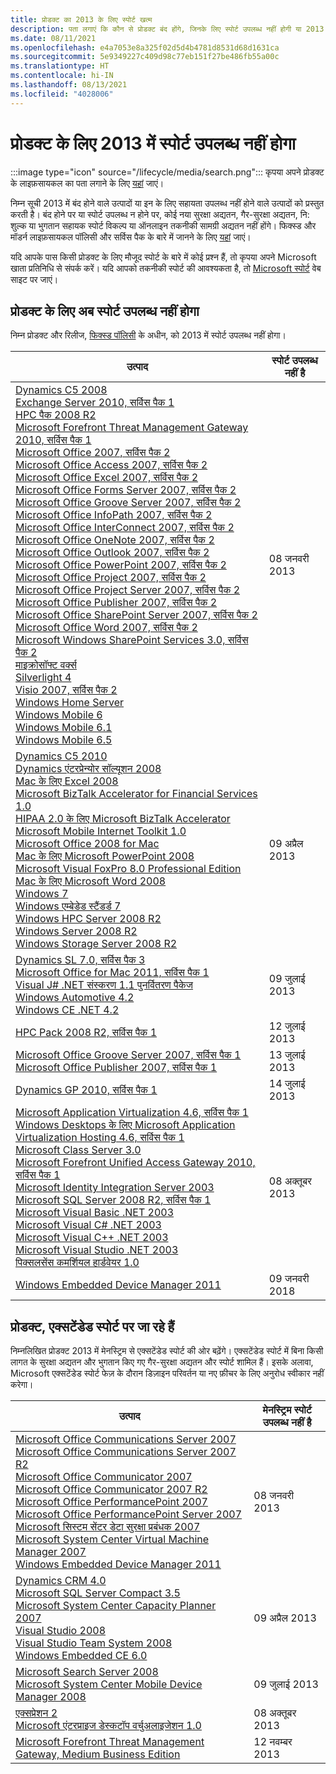 ```yaml
---
title: प्रोडक्ट का 2013 के लिए स्पोर्ट खत्म
description: पता लगाएं कि कौन से प्रोडक्ट बंद होंगे, जिनके लिए स्पोर्ट उपलब्ध नहीं होगी या 2013 में मेनस्ट्रिम स्पोर्ट से एक्सटेंडेड स्पोर्ट में आगे बढ़ेंगे।
ms.date: 08/11/2021
ms.openlocfilehash: e4a7053e8a325f02d5d4b4781d8531d68d1631ca
ms.sourcegitcommit: 5e9349227c409d98c77eb151f27be486fb55a00c
ms.translationtype: HT
ms.contentlocale: hi-IN
ms.lasthandoff: 08/13/2021
ms.locfileid: "4028006"
---
```

# <a name="products-ending-support-in-2013"></a>प्रोडक्ट के लिए 2013 में स्पोर्ट उपलब्ध नहीं होगा

:::image type="icon" source="/lifecycle/media/search.png":::
कृपया अपने प्रोडक्ट के लाइफ़सायकल का पता लगाने के लिए [यहां](/lifecycle/products/) जाएं।

निम्न सूची 2013 में बंद होने वाले उत्पादों या इन के लिए सहायता उपलब्ध नहीं होने वाले उत्पादों को प्रस्तुत करती है। बंद होने पर या स्पोर्ट उपलब्ध न होने पर, कोई नया सुरक्षा अद्यतन, गैर-सुरक्षा अद्यतन, नि: शुल्क या भुगतान सहायक स्पोर्ट विकल्प या ऑनलाइन तकनीकी सामग्री अद्यतन नहीं होंगे। फिक्स्ड और मॉडर्न लाइफ़सायकल पॉलिसी और सर्विस पैक के बारे में जानने के लिए [यहां](/lifecycle/overview/product-end-of-support-overview) जाएं।

यदि आपके पास किसी प्रोडक्ट के लिए मौजूद स्पोर्ट के बारे में कोई प्रश्न हैं, तो कृपया अपने Microsoft खाता प्रतिनिधि से संपर्क करें। यदि आपको तकनीकी स्पोर्ट की आवश्यकता है, तो [Microsoft स्पोर्ट](https://support.microsoft.com/contactus/?ws=support) वेब साइट पर जाएं।





## <a name="products-reaching-end-of-support"></a>प्रोडक्ट के लिए अब स्पोर्ट उपलब्ध नहीं होगा

निम्न प्रोडक्ट और रिलीज, [फिक्स्ड पॉलिसी](/lifecycle/policies/fixed) के अधीन, को 2013 में स्पोर्ट उपलब्ध नहीं होगा।

| उत्पाद | स्पोर्ट उपलब्ध नहीं है |
| --- | --- |
| [Dynamics C5 2008](/lifecycle/products/dynamics-c5-2008?branch=live)<br>[Exchange Server 2010, सर्विस पैक 1](/lifecycle/products/exchange-server-2010?branch=live)<br>[HPC पैक 2008 R2](/lifecycle/products/hpc-pack-2008-r2?branch=live)<br>[Microsoft Forefront Threat Management Gateway 2010, सर्विस पैक 1](/lifecycle/products/microsoft-forefront-threat-management-gateway-2010?branch=live)<br>[Microsoft Office 2007, सर्विस पैक 2](/lifecycle/products/microsoft-office-2007?branch=live)<br>[Microsoft Office Access 2007, सर्विस पैक 2](/lifecycle/products/microsoft-office-access-2007?branch=live)<br>[Microsoft Office Excel 2007, सर्विस पैक 2](/lifecycle/products/microsoft-office-excel-2007?branch=live)<br>[Microsoft Office Forms Server 2007, सर्विस पैक 2](/lifecycle/products/microsoft-office-forms-server-2007?branch=live)<br>[Microsoft Office Groove Server 2007, सर्विस पैक 2](/lifecycle/products/microsoft-office-groove-server-2007?branch=live)<br>[Microsoft Office InfoPath 2007, सर्विस पैक 2](/lifecycle/products/microsoft-office-infopath-2007?branch=live)<br>[Microsoft Office InterConnect 2007, सर्विस पैक 2](/lifecycle/products/microsoft-office-interconnect-2007?branch=live)<br>[Microsoft Office OneNote 2007, सर्विस पैक 2](/lifecycle/products/microsoft-office-onenote-2007?branch=live)<br>[Microsoft Office Outlook 2007, सर्विस पैक 2](/lifecycle/products/microsoft-office-outlook-2007?branch=live)<br>[Microsoft Office PowerPoint 2007, सर्विस पैक 2](/lifecycle/products/microsoft-office-powerpoint-2007?branch=live)<br>[Microsoft Office Project 2007, सर्विस पैक 2](/lifecycle/products/microsoft-office-project-2007?branch=live)<br>[Microsoft Office Project Server 2007, सर्विस पैक 2](/lifecycle/products/microsoft-office-project-server-2007?branch=live)<br>[Microsoft Office Publisher 2007, सर्विस पैक 2](/lifecycle/products/microsoft-office-publisher-2007?branch=live)<br>[Microsoft Office SharePoint Server 2007, सर्विस पैक 2](/lifecycle/products/microsoft-office-sharepoint-server-2007?branch=live)<br>[Microsoft Office Word 2007, सर्विस पैक 2](/lifecycle/products/microsoft-office-word-2007?branch=live)<br>[Microsoft Windows SharePoint Services 3.0, सर्विस पैक 2](/lifecycle/products/microsoft-windows-sharepoint-services-30?branch=live)<br>[माइक्रोसॉफ्ट वर्क्स](/lifecycle/products/microsoft-works?branch=live)<br>[Silverlight 4](/lifecycle/products/silverlight-4?branch=live)<br>[Visio 2007, सर्विस पैक 2](/lifecycle/products/visio-2007?branch=live)<br>[Windows Home Server](/lifecycle/products/windows-home-server?branch=live)<br>[Windows Mobile 6](/lifecycle/products/windows-mobile-6?branch=live)<br>[Windows Mobile 6.1](/lifecycle/products/windows-mobile-61?branch=live)<br>[Windows Mobile 6.5](/lifecycle/products/windows-mobile-65?branch=live)<br> | 08 जनवरी 2013 |
| [Dynamics C5 2010](/lifecycle/products/dynamics-c5-2010?branch=live)<br>[Dynamics एंटरप्रेन्योर सॉल्यूशन 2008](/lifecycle/products/dynamics-entrepreneur-solution-2008?branch=live)<br>[Mac के लिए Excel 2008](/lifecycle/products/excel-2008-for-mac?branch=live)<br>[Microsoft BizTalk Accelerator for Financial Services 1.0](/lifecycle/products/microsoft-biztalk-accelerator-for-financial-services-10?branch=live)<br>[HIPAA 2.0 के लिए Microsoft BizTalk Accelerator](/lifecycle/products/microsoft-biztalk-accelerator-for-hipaa-20?branch=live)<br>[Microsoft Mobile Internet Toolkit 1.0](/lifecycle/products/microsoft-mobile-internet-toolkit-10?branch=live)<br>[Microsoft Office 2008 for Mac](/lifecycle/products/microsoft-office-2008-for-mac?branch=live)<br>[Mac के लिए Microsoft PowerPoint 2008](/lifecycle/products/microsoft-powerpoint-2008-for-mac?branch=live)<br>[Microsoft Visual FoxPro 8.0 Professional Edition](/lifecycle/products/microsoft-visual-foxpro-80-professional-edition?branch=live)<br>[Mac के लिए Microsoft Word 2008](/lifecycle/products/microsoft-word-2008-for-mac?branch=live)<br>[Windows 7](/lifecycle/products/windows-7?branch=live)<br>[Windows एम्बेडेड स्टैंडर्ड 7](/lifecycle/products/windows-embedded-standard-7?branch=live)<br>[Windows HPC Server 2008 R2](/lifecycle/products/windows-hpc-server-2008-r2?branch=live)<br>[Windows Server 2008 R2](/lifecycle/products/windows-server-2008-r2?branch=live)<br>[Windows Storage Server 2008 R2](/lifecycle/products/windows-storage-server-2008-r2?branch=live)<br> | 09 अप्रैल 2013 |
| [Dynamics SL 7.0, सर्विस पैक 3](/lifecycle/products/dynamics-sl-70?branch=live)<br>[Microsoft Office for Mac 2011, सर्विस पैक 1](/lifecycle/products/microsoft-office-for-mac-2011?branch=live)<br>[Visual J# .NET संस्करण 1.1 पुनर्वितरण पैकेज](/lifecycle/products/visual-j-net-version-11-redistributable-package?branch=live)<br>[Windows Automotive 4.2](/lifecycle/products/windows-automotive-42?branch=live)<br>[Windows CE .NET 4.2](/lifecycle/products/windows-ce-net-42?branch=live)<br> | 09 जुलाई 2013 |
| [HPC Pack 2008 R2, सर्विस पैक 1](/lifecycle/products/hpc-pack-2008-r2?branch=live)<br> | 12 जुलाई 2013 |
| [Microsoft Office Groove Server 2007, सर्विस पैक 1](/lifecycle/products/microsoft-office-groove-server-2007?branch=live)<br>[Microsoft Office Publisher 2007, सर्विस पैक 1](/lifecycle/products/microsoft-office-publisher-2007?branch=live)<br> | 13 जुलाई 2013 |
| [Dynamics GP 2010, सर्विस पैक 1](/lifecycle/products/dynamics-gp-2010?branch=live)<br> | 14 जुलाई 2013 |
| [Microsoft Application Virtualization 4.6, सर्विस पैक 1](/lifecycle/products/microsoft-application-virtualization-46?branch=live)<br>[Windows Desktops के लिए Microsoft Application Virtualization Hosting 4.6, सर्विस पैक 1](/lifecycle/products/microsoft-application-virtualization-hosting-46?branch=live)<br>[Microsoft Class Server 3.0](/lifecycle/products/microsoft-class-server-30?branch=live)<br>[Microsoft Forefront Unified Access Gateway 2010, सर्विस पैक 1](/lifecycle/products/microsoft-forefront-unified-access-gateway-2010?branch=live)<br>[Microsoft Identity Integration Server 2003](/lifecycle/products/microsoft-identity-integration-server-2003?branch=live)<br>[Microsoft SQL Server 2008 R2, सर्विस पैक 1](/lifecycle/products/microsoft-sql-server-2008-r2?branch=live)<br>[Microsoft Visual Basic .NET 2003](/lifecycle/products/microsoft-visual-basic-net-2003?branch=live)<br>[Microsoft Visual C# .NET 2003](/lifecycle/products/microsoft-visual-c-net-2003?branch=live)<br>[Microsoft Visual C++ .NET 2003](/lifecycle/products/microsoft-visual-c-net-2003538889574?branch=live)<br>[Microsoft Visual Studio .NET 2003](/lifecycle/products/microsoft-visual-studio-net-2003?branch=live)<br>[पिक्सलसेंस कमर्शियल हार्डवेयर 1.0](/lifecycle/products/pixelsense-commercial-hardware-10?branch=live)<br> | 08 अक्तूबर 2013 |
| [Windows Embedded Device Manager 2011](/lifecycle/products/windows-embedded-device-manager-2011?branch=live)<br> | 09 जनवरी 2018 |


## <a name="products-moving-to-extended-support"></a>प्रोडक्ट, एक्सटेंडेड स्पोर्ट पर जा रहे हैं

निम्नलिखित प्रोडक्ट 2013 में मेनस्ट्रिम से एक्सटेंडेड स्पोर्ट की ओर बढ़ेंगे। एक्सटेंडेड स्पोर्ट में बिना किसी लागत के सुरक्षा अद्यतन और भुगतान किए गए गैर-सुरक्षा अद्यतन और स्पोर्ट शामिल हैं। इसके अलावा, Microsoft एक्सटेंडेड स्पोर्ट फेज़ के दौरान डिज़ाइन परिवर्तन या नए फ़ीचर के लिए अनुरोध स्वीकार नहीं करेगा।

| उत्पाद | मेनस्ट्रिम स्पोर्ट उपलब्ध नहीं है |
| --- | --- |
| [Microsoft Office Communications Server 2007](/lifecycle/products/microsoft-office-communications-server-2007?branch=live)<br>[Microsoft Office Communications Server 2007 R2](/lifecycle/products/microsoft-office-communications-server-2007-r2?branch=live)<br>[Microsoft Office Communicator 2007](/lifecycle/products/microsoft-office-communicator-2007?branch=live)<br>[Microsoft Office Communicator 2007 R2](/lifecycle/products/microsoft-office-communicator-2007-r2?branch=live)<br>[Microsoft Office PerformancePoint 2007](/lifecycle/products/microsoft-office-performancepoint-2007?branch=live)<br>[Microsoft Office PerformancePoint Server 2007](/lifecycle/products/microsoft-office-performancepoint-server-2007?branch=live)<br>[Microsoft सिस्टम सेंटर डेटा सुरक्षा प्रबंधक 2007](/lifecycle/products/microsoft-system-center-data-protection-manager-2007?branch=live)<br>[Microsoft System Center Virtual Machine Manager 2007](/lifecycle/products/microsoft-system-center-virtual-machine-manager-2007?branch=live)<br>[Windows Embedded Device Manager 2011](/lifecycle/products/windows-embedded-device-manager-2011?branch=live)<br> | 08 जनवरी 2013 |
| [Dynamics CRM 4.0](/lifecycle/products/dynamics-crm-40?branch=live)<br>[Microsoft SQL Server Compact 3.5](/lifecycle/products/microsoft-sql-server-compact-35?branch=live)<br>[Microsoft System Center Capacity Planner 2007](/lifecycle/products/microsoft-system-center-capacity-planner-2007?branch=live)<br>[Visual Studio 2008](/lifecycle/products/visual-studio-2008?branch=live)<br>[Visual Studio Team System 2008](/lifecycle/products/visual-studio-team-system-2008?branch=live)<br>[Windows Embedded CE 6.0](/lifecycle/products/windows-embedded-ce-60?branch=live)<br> | 09 अप्रैल 2013 |
| [Microsoft Search Server 2008](/lifecycle/products/microsoft-search-server-2008?branch=live)<br>[Microsoft System Center Mobile Device Manager 2008](/lifecycle/products/microsoft-system-center-mobile-device-manager-2008?branch=live)<br> | 09 जुलाई 2013 |
| [एक्सप्रेशन 2](/lifecycle/products/expression-blend-2?branch=live)<br>[Microsoft एंटरप्राइज डेस्कटॉप वर्चुअलाइजेशन 1.0](/lifecycle/products/microsoft-enterprise-desktop-virtualization-10?branch=live)<br> | 08 अक्तूबर 2013 |
| [Microsoft Forefront Threat Management Gateway, Medium Business Edition](/lifecycle/products/microsoft-forefront-threat-management-gateway-medium-business-edition?branch=live)<br> | 12 नवम्बर 2013 |
